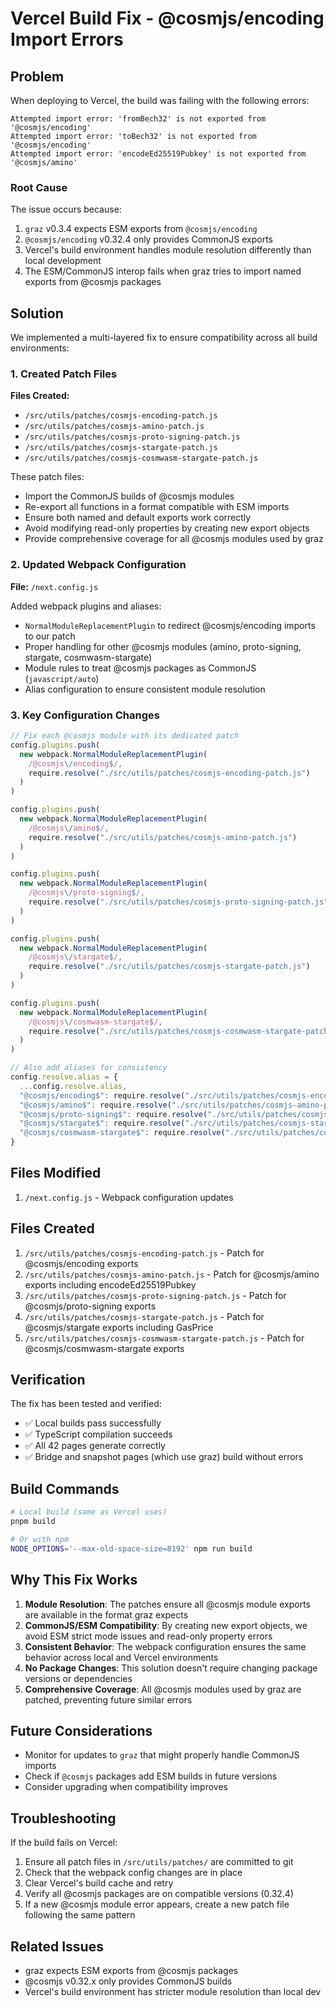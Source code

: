 # Vercel Build Fix - @cosmjs/encoding Import Errors

## Problem

When deploying to Vercel, the build was failing with the following errors:

```
Attempted import error: 'fromBech32' is not exported from '@cosmjs/encoding'
Attempted import error: 'toBech32' is not exported from '@cosmjs/encoding'
Attempted import error: 'encodeEd25519Pubkey' is not exported from '@cosmjs/amino'
```

### Root Cause

The issue occurs because:
1. `graz` v0.3.4 expects ESM exports from `@cosmjs/encoding`
2. `@cosmjs/encoding` v0.32.4 only provides CommonJS exports
3. Vercel's build environment handles module resolution differently than local development
4. The ESM/CommonJS interop fails when graz tries to import named exports from @cosmjs packages

## Solution

We implemented a multi-layered fix to ensure compatibility across all build environments:

### 1. Created Patch Files

**Files Created:**
- `/src/utils/patches/cosmjs-encoding-patch.js`
- `/src/utils/patches/cosmjs-amino-patch.js`
- `/src/utils/patches/cosmjs-proto-signing-patch.js`
- `/src/utils/patches/cosmjs-stargate-patch.js`
- `/src/utils/patches/cosmjs-cosmwasm-stargate-patch.js`

These patch files:
- Import the CommonJS builds of @cosmjs modules
- Re-export all functions in a format compatible with ESM imports
- Ensure both named and default exports work correctly
- Avoid modifying read-only properties by creating new export objects
- Provide comprehensive coverage for all @cosmjs modules used by graz

### 2. Updated Webpack Configuration

**File:** `/next.config.js`

Added webpack plugins and aliases:
- `NormalModuleReplacementPlugin` to redirect @cosmjs/encoding imports to our patch
- Proper handling for other @cosmjs modules (amino, proto-signing, stargate, cosmwasm-stargate)
- Module rules to treat @cosmjs packages as CommonJS (`javascript/auto`)
- Alias configuration to ensure consistent module resolution

### 3. Key Configuration Changes

```javascript
// Fix each @cosmjs module with its dedicated patch
config.plugins.push(
  new webpack.NormalModuleReplacementPlugin(
    /@cosmjs\/encoding$/,
    require.resolve("./src/utils/patches/cosmjs-encoding-patch.js")
  )
)

config.plugins.push(
  new webpack.NormalModuleReplacementPlugin(
    /@cosmjs\/amino$/,
    require.resolve("./src/utils/patches/cosmjs-amino-patch.js")
  )
)

config.plugins.push(
  new webpack.NormalModuleReplacementPlugin(
    /@cosmjs\/proto-signing$/,
    require.resolve("./src/utils/patches/cosmjs-proto-signing-patch.js")
  )
)

config.plugins.push(
  new webpack.NormalModuleReplacementPlugin(
    /@cosmjs\/stargate$/,
    require.resolve("./src/utils/patches/cosmjs-stargate-patch.js")
  )
)

config.plugins.push(
  new webpack.NormalModuleReplacementPlugin(
    /@cosmjs\/cosmwasm-stargate$/,
    require.resolve("./src/utils/patches/cosmjs-cosmwasm-stargate-patch.js")
  )
)

// Also add aliases for consistency
config.resolve.alias = {
  ...config.resolve.alias,
  "@cosmjs/encoding$": require.resolve("./src/utils/patches/cosmjs-encoding-patch.js"),
  "@cosmjs/amino$": require.resolve("./src/utils/patches/cosmjs-amino-patch.js"),
  "@cosmjs/proto-signing$": require.resolve("./src/utils/patches/cosmjs-proto-signing-patch.js"),
  "@cosmjs/stargate$": require.resolve("./src/utils/patches/cosmjs-stargate-patch.js"),
  "@cosmjs/cosmwasm-stargate$": require.resolve("./src/utils/patches/cosmjs-cosmwasm-stargate-patch.js"),
}
```

## Files Modified

1. `/next.config.js` - Webpack configuration updates

## Files Created

1. `/src/utils/patches/cosmjs-encoding-patch.js` - Patch for @cosmjs/encoding exports
2. `/src/utils/patches/cosmjs-amino-patch.js` - Patch for @cosmjs/amino exports including encodeEd25519Pubkey
3. `/src/utils/patches/cosmjs-proto-signing-patch.js` - Patch for @cosmjs/proto-signing exports
4. `/src/utils/patches/cosmjs-stargate-patch.js` - Patch for @cosmjs/stargate exports including GasPrice
5. `/src/utils/patches/cosmjs-cosmwasm-stargate-patch.js` - Patch for @cosmjs/cosmwasm-stargate exports

## Verification

The fix has been tested and verified:
- ✅ Local builds pass successfully
- ✅ TypeScript compilation succeeds
- ✅ All 42 pages generate correctly
- ✅ Bridge and snapshot pages (which use graz) build without errors

## Build Commands

```bash
# Local build (same as Vercel uses)
pnpm build

# Or with npm
NODE_OPTIONS='--max-old-space-size=8192' npm run build
```

## Why This Fix Works

1. **Module Resolution**: The patches ensure all @cosmjs module exports are available in the format graz expects
2. **CommonJS/ESM Compatibility**: By creating new export objects, we avoid ESM strict mode issues and read-only property errors
3. **Consistent Behavior**: The webpack configuration ensures the same behavior across local and Vercel environments
4. **No Package Changes**: This solution doesn't require changing package versions or dependencies
5. **Comprehensive Coverage**: All @cosmjs modules used by graz are patched, preventing future similar errors

## Future Considerations

- Monitor for updates to `graz` that might properly handle CommonJS imports
- Check if `@cosmjs` packages add ESM builds in future versions
- Consider upgrading when compatibility improves

## Troubleshooting

If the build fails on Vercel:
1. Ensure all patch files in `/src/utils/patches/` are committed to git
2. Check that the webpack config changes are in place
3. Clear Vercel's build cache and retry
4. Verify all @cosmjs packages are on compatible versions (0.32.4)
5. If a new @cosmjs module error appears, create a new patch file following the same pattern

## Related Issues

- graz expects ESM exports from @cosmjs packages
- @cosmjs v0.32.x only provides CommonJS builds
- Vercel's build environment has stricter module resolution than local dev